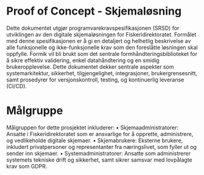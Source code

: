 # Proof of Concept - Skjemaløsning
Dette dokumentet utgjør programvarekravspesifikasjonen (SRSD) for utviklingen av den digitale skjemaløsningen for Fiskeridirektoratet. Formålet med denne spesifikasjonen er å gi en detaljert og helhetlig beskrivelse av alle funksjonelle og ikke-funksjonelle krav som den foreslåtte løsningen skal oppfylle.
Formik vil bli brukt som det sentrale formhåndteringsbiblioteket for å sikre effektiv validering, enkel datahåndtering og en smidig brukeropplevelse. Dette dokumentet dekker sentrale aspekter som systemarkitektur, sikkerhet, tilgjengelighet, integrasjoner, brukergrensesnitt, samt prosedyrer for versjonskontroll, testing, og kontinuerlig leveranse (CI/CD).

# Målgruppe
Målgruppen for dette prosjektet inkluderer:
•	Skjemaadministratorer: Ansatte i Fiskeridirektoratet som er ansvarlige for å opprette, administrere, og vedlikeholde digitale skjemaer.
•	Skjemabrukere: Eksterne brukere, inkludert privatpersoner og representanter fra næringslivet, som fyller ut og sender inn skjemaer.
•	Systemadministratorer: Ansatte som administrerer systemets tekniske drift og sikkerhet, samt sikrer samsvar med lovpålagte krav som GDPR.
